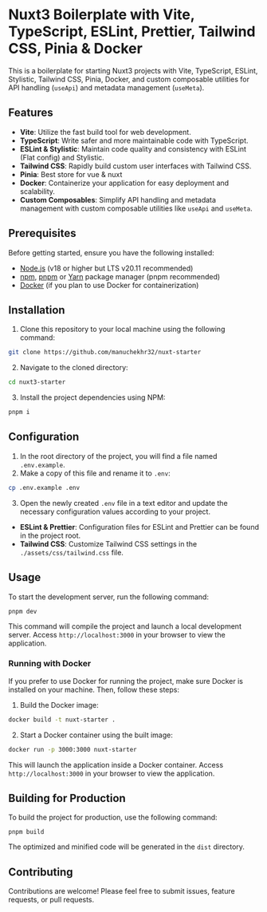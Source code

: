 # Nuxt3 Boilerplate with Vite, TypeScript, ESLint, Prettier, Tailwind CSS, Pinia & Docker

This is a boilerplate for starting Nuxt3 projects with Vite, TypeScript, ESLint, Stylistic, Tailwind CSS, Pinia, Docker, and custom composable utilities for API handling (`useApi`) and metadata management (`useMeta`).

## Features

- **Vite**: Utilize the fast build tool for web development.
- **TypeScript**: Write safer and more maintainable code with TypeScript.
- **ESLint & Stylistic**: Maintain code quality and consistency with ESLint (Flat config) and Stylistic.
- **Tailwind CSS**: Rapidly build custom user interfaces with Tailwind CSS.
- **Pinia**: Best store for vue & nuxt
- **Docker**: Containerize your application for easy deployment and scalability.
- **Custom Composables**: Simplify API handling and metadata management with custom composable utilities like `useApi` and `useMeta`.

## Prerequisites

Before getting started, ensure you have the following installed:

- [Node.js](https://nodejs.org/) (v18 or higher but LTS v20.11 recommended)
- [npm](https://www.npmjs.com/), [pnpm](https://pnpm.io/) or [Yarn](https://yarnpkg.com/) package manager (pnpm recommended)
- [Docker](https://www.docker.com/) (if you plan to use Docker for containerization)

## Installation

1. Clone this repository to your local machine using the following command:

```bash
git clone https://github.com/manuchekhr32/nuxt-starter
```

2. Navigate to the cloned directory:

```bash
cd nuxt3-starter
```

3. Install the project dependencies using NPM:

```bash
pnpm i
```

## Configuration

1. In the root directory of the project, you will find a file named `.env.example`.
2. Make a copy of this file and rename it to `.env`:

```bash
cp .env.example .env
```

3. Open the newly created `.env` file in a text editor and update the necessary configuration values according to your project.

- **ESLint & Prettier**: Configuration files for ESLint and Prettier can be found in the project root.
- **Tailwind CSS**: Customize Tailwind CSS settings in the `./assets/css/tailwind.css` file.

## Usage

To start the development server, run the following command:

```
pnpm dev
```

This command will compile the project and launch a local development server. Access `http://localhost:3000` in your browser to view the application.

### Running with Docker

If you prefer to use Docker for running the project, make sure Docker is installed on your machine. Then, follow these steps:

1. Build the Docker image:

```bash
docker build -t nuxt-starter .
```

2. Start a Docker container using the built image:

```bash
docker run -p 3000:3000 nuxt-starter
```

This will launch the application inside a Docker container. Access `http://localhost:3000` in your browser to view the application.

## Building for Production

To build the project for production, use the following command:

```
pnpm build
```

The optimized and minified code will be generated in the `dist` directory.

## Contributing

Contributions are welcome! Please feel free to submit issues, feature requests, or pull requests.
